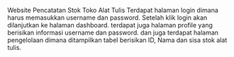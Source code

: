 Website Pencatatan Stok Toko Alat Tulis
Terdapat halaman login dimana harus memasukkan username dan password.
Setelah klik login akan dilanjutkan ke halaman dashboard.
terdapat juga halaman profile yang berisikan informasi username dan password.
dan juga terdapat halaman pengelolaan dimana ditampilkan tabel berisikan ID, Nama dan sisa stok alat tulis.
